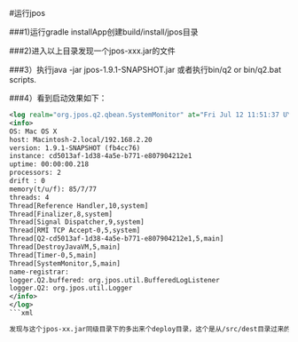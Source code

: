 #运行jpos

###1)运行gradle installApp创建build/install/jpos目录

###2)进入以上目录发现一个jpos-xxx.jar的文件

###3）执行java -jar jpos-1.9.1-SNAPSHOT.jar 或者执行bin/q2 or bin/q2.bat scripts.
  
###4）看到启动效果如下：
```xml
<log realm="org.jpos.q2.qbean.SystemMonitor" at="Fri Jul 12 11:51:37 UYT 2013.882">
<info>
OS: Mac OS X
host: Macintosh-2.local/192.168.2.20
version: 1.9.1-SNAPSHOT (fb4cc76)
instance: cd5013af-1d38-4a5e-b771-e807904212e1
uptime: 00:00:00.218
processors: 2
drift : 0
memory(t/u/f): 85/7/77
threads: 4
Thread[Reference Handler,10,system]
Thread[Finalizer,8,system]
Thread[Signal Dispatcher,9,system]
Thread[RMI TCP Accept-0,5,system]
Thread[Q2-cd5013af-1d38-4a5e-b771-e807904212e1,5,main]
Thread[DestroyJavaVM,5,main]
Thread[Timer-0,5,main]
Thread[SystemMonitor,5,main]
name-registrar:
logger.Q2.buffered: org.jpos.util.BufferedLogListener
logger.Q2: org.jpos.util.Logger
</info>
</log>
```xml  

发现与这个jpos-xx.jar同级目录下的多出来个deploy目录，这个是从/src/dest目录过来的

